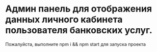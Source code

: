 # Админ панель для отображения данных личного кабинета пользователя банковских услуг.

Пожалуйста, выполните npm i && npm start для запуска проекта
